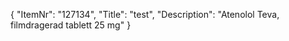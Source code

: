 {
  "ItemNr": "127134",
  "Title": "test",
  "Description": "Atenolol Teva, filmdragerad tablett 25 mg"
}